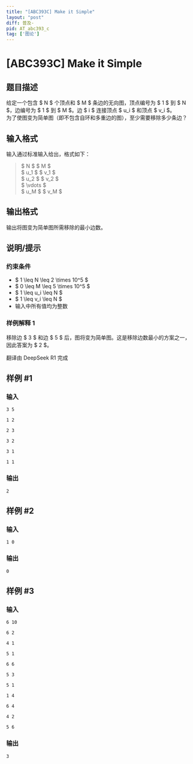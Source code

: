 ```yaml
---
title: "[ABC393C] Make it Simple"
layout: "post"
diff: 普及-
pid: AT_abc393_c
tag: ['图论']
---
```


# [ABC393C] Make it Simple

## 题目描述

[problemUrl]: https://atcoder.jp/contests/abc393/tasks/abc393_c

给定一个包含 $ N $ 个顶点和 $ M $ 条边的无向图，顶点编号为 $ 1 $ 到 $ N $，边编号为 $ 1 $ 到 $ M $。边 $ i $ 连接顶点 $ u_i $ 和顶点 $ v_i $。  
为了使图变为简单图（即不包含自环和多重边的图），至少需要移除多少条边？

## 输入格式

输入通过标准输入给出，格式如下：

> $ N $ $ M $  
> $ u_1 $ $ v_1 $  
> $ u_2 $ $ v_2 $  
> $ \vdots $  
> $ u_M $ $ v_M $  

## 输出格式

输出将图变为简单图所需移除的最小边数。

## 说明/提示

### 约束条件

- $ 1 \leq N \leq 2 \times 10^5 $
- $ 0 \leq M \leq 5 \times 10^5 $
- $ 1 \leq u_i \leq N $
- $ 1 \leq v_i \leq N $
- 输入中所有值均为整数

### 样例解释 1

移除边 $ 3 $ 和边 $ 5 $ 后，图将变为简单图。这是移除边数最小的方案之一，因此答案为 $ 2 $。

翻译由 DeepSeek R1 完成

## 样例 #1

### 输入

```
3 5
1 2
2 3
3 2
3 1
1 1
```

### 输出

```
2
```

## 样例 #2

### 输入

```
1 0
```

### 输出

```
0
```

## 样例 #3

### 输入

```
6 10
6 2
4 1
5 1
6 6
5 3
5 1
1 4
6 4
4 2
5 6
```

### 输出

```
3
```

